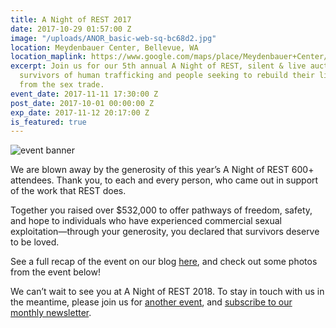 ```yaml
---
title: A Night of REST 2017
date: 2017-10-29 01:57:00 Z
image: "/uploads/ANOR_basic-web-sq-bc68d2.jpg"
location: Meydenbauer Center, Bellevue, WA
location_maplink: https://www.google.com/maps/place/Meydenbauer+Center/@47.615916,-122.191856,15z/data=!4m2!3m1!1s0x0:0x36097b4fff1c20b9?sa=X&ved=0ahUKEwj3l5m93pTXAhXCKWMKHcV9ATYQ_BIIejAN
excerpt: Join us for our 5th annual A Night of REST, silent & live auction benefitting
  survivors of human trafficking and people seeking to rebuild their lives after escape
  from the sex trade.
event_date: 2017-11-11 17:30:00 Z
post_date: 2017-10-01 00:00:00 Z
exp_date: 2017-11-12 20:17:00 Z
is_featured: true
---
```


![event banner](/uploads/ANOR_post-event-social.jpg)


We are blown away by the generosity of this year’s A Night of REST 600+ attendees. Thank you, to each and every person, who came out in support of the work that REST does. 

Together you raised over $532,000 to offer pathways of freedom, safety, and hope to individuals who have experienced commercial sexual exploitation—through your generosity, you declared that survivors deserve to be loved. 

See a full recap of the event on our blog [here](https://iwantrest.com/blog/i-am-loved-a-night-of-rest-2017/), and check out some photos from the event below!

We can’t wait to see you at A Night of REST 2018. To stay in touch with us in the meantime, please join us for [another event](https://iwantrest.com/events/), and [subscribe to our monthly newsletter](https://visitor.r20.constantcontact.com/manage/optin?v=001_5zlyb4bc8LXiAXbJDO6MwMf3S-JG9MRwVDG338L9gRbJq2WVZlIZ9gRpf-jYBw4Fp4JTIOPUAPNpDyGZI-wR86D0YAuTQL9wwT36SfM1QxPDLjb9_QeUaLx_c3bO7HLj6dNbTgfHXxw8qz7VqPa6NV6hPHFWbsAEZzJXlQ-uyQ%3D). 
